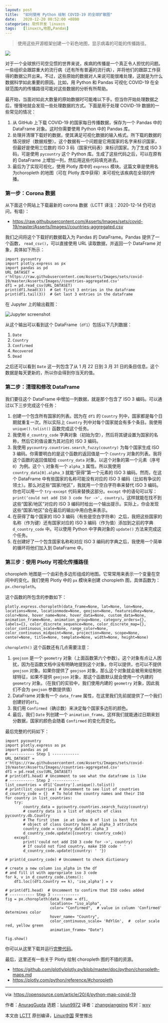 ```yaml
---
layout: post
title:	"如何使用 Python 绘制 COVID-19 的全球扩散图"
date:	2020-12-20 00:52:00 +0800 
categories:	软件开发 linuxcn 
tags:	[linuxcn,地图,Pandas]
---
```




> 
> 使用这些开源框架创建一个彩色地图，显示病毒的可能的传播路径。
> 
> 
> 


![](/Asserts/Images//attachment/album/202012/20/005146t8voetski8ocm5c2.jpg)


对于一个全球旅行司空见惯的世界来说，疾病的传播是一个真正令人担忧的问题。一些组织会跟踪重大的流行病（还有所有普遍的流行病），并将他们的跟踪工作获得的数据公开出来。不过，这些原始的数据对人来说可能很难处理，这就是为什么数据科学如此重要的原因。比如，用 Python 和 Pandas 可视化 COVID-19 在全球范围内的传播路径可能对这些数据的分析有所帮助。


最开始，当面对如此大数量的原始数据时可能难以下手。但当你开始处理数据之后，慢慢地就会发现一些处理数据的方式。下面是用于处理 COVID-19 数据的一些常见的情况：


1. 从 GitHub 上下载 COVID-19 的国家每日传播数据，保存为一个 Pandas 中的 DataFrame 对象。这时你需要使用 Python 中的 Pandas 库。
2. 处理并清理下载好的数据，使其满足可视化数据的输入格式。所下载的数据的情况很好（数据规整）。这个数据有一个问题是它用国家的名字来标识国家，但最好是使用三位数的 ISO 3 码（国家代码表）来标识国家。为了生成 ISO 3 码，可是使用 `pycountry` 这个 Python 库。生成了这些代码之后，可以在原有的 DataFrame 上增加一列，然后用这些代码填充进去。
3. 最后为了实现可视化，使用 Plotly 库中的 `express` 模块。这篇文章是使用名为choropleth 的地图（可在 Plotly 库中获得）来可视化该疾病在全球的传播。


### 第一步：Corona 数据


从下面这个网站上下载最新的 corona 数据（LCTT 译注：2020-12-14 仍可访问，有墙）：


* <https://raw.githubusercontent.com/Asserts/Images/sets/covid-19/master/Asserts/Images//countries-aggregated.csv>


我们之间将这个下载好的数据载入为 Pandas 的 DataFrame。Pandas 提供了一个函数， `read_csv()`，可以直接使用 URL 读取数据，并返回一个 DataFrame 对象，具体如下所示：



```
import pycountry
import plotly.express as px
import pandas as pd
URL_DATASET = r'https://raw.githubusercontent.com/Asserts/Images/sets/covid-19/master/Asserts/Images//countries-aggregated.csv'
df1 = pd.read_csv(URL_DATASET)
print(df1.head(3))  # Get first 3 entries in the dataframe
print(df1.tail(3))  # Get last 3 entries in the dataframe

```

在 Jupyter 上的输出截图：


![Jupyter screenshot](/Asserts/Images//attachment/album/202012/20/005202ap39m52pp4z9hams.png "Jupyter screenshot")


从这个输出可以看到这个 DataFrame（`df1`）包括以下几列数据：


1. `Date`
2. `Country`
3. `Confirmed`
4. `Recovered`
5. `Dead`


之后还可以看到 `Date` 这一列包含了从 1 月 22 日到 3 月 31 日的条目信息。这个数据是每天更新的，所以你会得到你当天的值。


### 第二步：清理和修改 DataFrame


我们要往这个 DataFrame 中增加一列数据，就是那个包含了 ISO 3 编码。可以通过以下三步完成这个任务：


1. 创建一个包含所有国家的列表。因为在 `df1` 的 `Country` 列中，国家都是每个日期就重复一次。所以实际上 `Country` 列中对每个国家就会有多个条目。我使用 `unique().tolist()` 函数完成这个任务。
2. 我使用 `d_country_code` 字典对象（初始为空），然后将其键设置为国家的名称，然后它的值设置为其对应的 ISO 3 编码。
3. 我使用 `pycountry.countries.search_fuzzy(country)` 为每个国家生成 ISO 3 编码。你需要明白的是这个函数的返回值是一个 `Country` 对象的列表。我将这个函数的返回值赋给 `country_data` 对象。以这个对象的第一个元素（序号 `0`）为例。这个 `\` 对象有一个 `alpha_3` 属性。所以我使用 `country_data[0].alpha_3` 就能“获得”第一个元素的 ISO 3 编码。然而，在这个 DataFrame 中有些国家的名称可能没有对应的 ISO 3 编码（比如有争议的领土）。那么对这些“国家/地区”，我就用一个空白字符串来替代 ISO 3 编码。你也可以用一个 `try-except` 代码来替换这部分。`except` 中的语句可以写：`print(‘could not add ISO 3 code for ->', country)`。这样就能在找不到这些“国家/地区”对应的 ISO 3 编码时给出一个输出提示。实际上，你会发现这些“国家/地区”会在最后的输出中用白色来表示。
4. 在获得了每个国家的 ISO 3 编码（有些是空白字符串）之后，我把这些国家的名称（作为键）还有国家对应的 ISO 3 编码（作为值）添加到之前的字典 `d_country_code` 中。可以使用 Python 中字典对象的 `update()` 方法来完成这个任务。
5. 在创建好了一个包含国家名称和对应 ISO 3 编码的字典之后，我使用一个简单的循环将他们加入到 DataFrame 中。


### 第三步：使用 Plotly 可视化传播路径


choropleth 地图是一个由彩色多边形组成的地图。它常常用来表示一个变量在空间中的变化。我们使用 Plotly 中的 `px` 模块来创建 choropleth 图，具体函数为：`px.choropleth`。


这个函数的所包含的参数如下：



```
plotly.express.choropleth(data_frame=None, lat=None, lon=None, locations=None, locationmode=None, geojson=None, featureidkey=None, color=None, hover_name=None, hover_data=None, custom_data=None, animation_frame=None, animation_group=None, category_orders={}, labels={}, color_discrete_sequence=None, color_discrete_map={}, color_continuous_scale=None, range_color=None, color_continuous_midpoint=None, projection=None, scope=None, center=None, title=None, template=None, width=None, height=None)

```

`choropleth()` 这个函数还有几点需要注意：


1. `geojson` 是一个 `geometry` 对象（上面函数第六个参数）。这个对象有点让人困扰，因为在函数文档中没有明确地提到这个对象。你可以提供，也可以不提供 `geojson` 对象。如果你提供了 `geojson` 对象，那么这个对象就会被用来绘制地球特征，如果不提供 `geojson` 对象，那这个函数默认就会使用一个内建的 `geometry` 对象。（在我们的实验中，我们使用内建的 `geometry` 对象，因此我们不会为 `geojson` 参数提供值）
2. DataFrame 对象有一个 `data_frame` 属性，在这里我们先前就提供了一个我们创建好的`df1`。
3. 我们用 `Confirmed`（确诊数）来决定每个国家多边形的颜色。
4. 最后，我们 `Date` 列创建一个 `animation_frame`。这样我们就能通过日期来划分数据，国家的颜色会随着 `Confirmed` 的变化而变化。


最后完整的代码如下：



```
import pycountry
import plotly.express as px
import pandas as pd
# ----------- Step 1 ------------
URL_DATASET = r'https://raw.githubusercontent.com/Asserts/Images/sets/covid-19/master/Asserts/Images//countries-aggregated.csv'
df1 = pd.read_csv(URL_DATASET)
# print(df1.head) # Uncomment to see what the dataframe is like
# ----------- Step 2 ------------
list_countries = df1['Country'].unique().tolist()
# print(list_countries) # Uncomment to see list of countries
d_country_code = {}  # To hold the country names and their ISO
for country in list_countries:
    try:
        country_data = pycountry.countries.search_fuzzy(country)
        # country_data is a list of objects of class pycountry.db.Country
        # The first item  ie at index 0 of list is best fit
        # object of class Country have an alpha_3 attribute
        country_code = country_data[0].alpha_3
        d_country_code.update({country: country_code})
    except:
        print('could not add ISO 3 code for ->', country)
        # If could not find country, make ISO code ' '
        d_country_code.update({country: ' '})

# print(d_country_code) # Uncomment to check dictionary  

# create a new column iso_alpha in the df
# and fill it with appropriate iso 3 code
for k, v in d_country_code.items():
    df1.loc[(df1.Country == k), 'iso_alpha'] = v

# print(df1.head)  # Uncomment to confirm that ISO codes added
# ----------- Step 3 ------------
fig = px.choropleth(data_frame = df1,
                    locations= "iso_alpha",
                    color= "Confirmed",  # value in column 'Confirmed' determines color
                    hover_name= "Country",
                    color_continuous_scale= 'RdYlGn',  #  color scale red, yellow green
                    animation_frame= "Date")

fig.show()

```

 


你可以从这里下载并运行[完整代码](https://github.com/ag999git/jupyter_notebooks/blob/master/corona_spread_visualization)。


最后，这里还有一些关于 Plotly 绘制 choropleth 图的不错的资源。


* <https://github.com/plotly/plotly.py/blob/master/doc/python/choropleth-maps.md>
* <https://plotly.com/python/reference/#choropleth>




---


via: <https://opensource.com/article/20/4/python-map-covid-19>


作者：[AnuragGupta](https://opensource.com/users/999anuraggupta) 选题：[lujun9972](https://github.com/lujun9972) 译者：[zhangxiangping](https://github.com/zxp93) 校对：[wxy](https://github.com/wxy)


本文由 [LCTT](https://github.com/LCTT/TranslateProject) 原创编译，[Linux中国](https://linux.cn/) 荣誉推出
